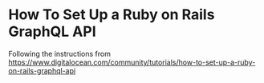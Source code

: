 # How To Set Up a Ruby on Rails GraphQL API

Following the instructions from https://www.digitalocean.com/community/tutorials/how-to-set-up-a-ruby-on-rails-graphql-api